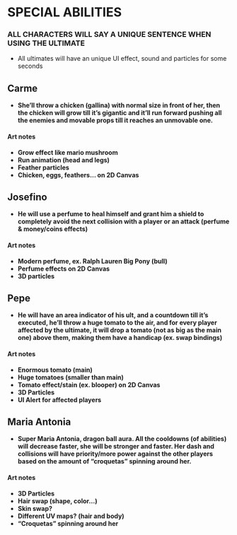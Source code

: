 # **SPECIAL ABILITIES**

###  ALL CHARACTERS WILL SAY A UNIQUE SENTENCE WHEN USING THE ULTIMATE

- All ultimates will have an unique UI effect, sound and particles for some seconds

##  **Carme**

- **She’ll throw a chicken (gallina) with normal size in front of her, then the chicken will grow till it’s gigantic and it’ll run forward pushing all the enemies and movable props till it reaches an unmovable one.**

####  **Art notes**

- **Grow effect like mario mushroom**  
- **Run animation (head and legs)**  
- **Feather particles**  
- **Chicken, eggs, feathers… on 2D Canvas**

## **Josefino**

- **He will use a perfume to heal himself and grant him a shield to completely avoid the next collision with a player or an attack (perfume & money/coins effects)**

####  **Art notes**

- **Modern perfume, ex. Ralph Lauren Big Pony (bull)**  
- **Perfume effects on 2D Canvas**  
- **3D particles**

##  **Pepe**

- **He will have an area indicator of his ult, and a countdown till it’s executed, he’ll throw a huge tomato to the air, and for every player affected by the ultimate, it will drop a tomato (not as big as the main one) above them, making them have a handicap (ex. swap bindings)**

#### **Art notes**

- **Enormous tomato (main)**  
- **Huge tomatoes (smaller than main)**   
- **Tomato effect/stain (ex. blooper) on 2D Canvas**  
- **3D Particles**  
- **UI Alert for affected players**

## **Maria Antonia**

- **Super Maria Antonia, dragon ball aura. All the cooldowns (of abilities) will decrease faster, she will be stronger and faster. Her dash and collisions will have priority/more power against the other players based on the amount of “croquetas” spinning around her.**

#### **Art notes**

- **3D Particles**  
- **Hair swap (shape, color…)**  
- **Skin swap?**  
- **Different UV maps? (hair and body)**  
- **“Croquetas” spinning around her**
